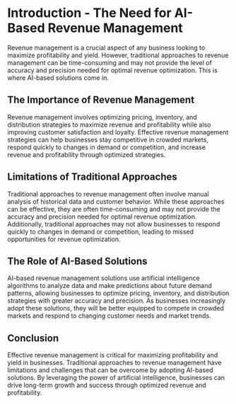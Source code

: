 Introduction - The Need for AI-Based Revenue Management
==================================================================

Revenue management is a crucial aspect of any business looking to maximize profitability and yield. However, traditional approaches to revenue management can be time-consuming and may not provide the level of accuracy and precision needed for optimal revenue optimization. This is where AI-based solutions come in.

The Importance of Revenue Management
------------------------------------

Revenue management involves optimizing pricing, inventory, and distribution strategies to maximize revenue and profitability while also improving customer satisfaction and loyalty. Effective revenue management strategies can help businesses stay competitive in crowded markets, respond quickly to changes in demand or competition, and increase revenue and profitability through optimized strategies.

Limitations of Traditional Approaches
-------------------------------------

Traditional approaches to revenue management often involve manual analysis of historical data and customer behavior. While these approaches can be effective, they are often time-consuming and may not provide the accuracy and precision needed for optimal revenue optimization. Additionally, traditional approaches may not allow businesses to respond quickly to changes in demand or competition, leading to missed opportunities for revenue optimization.

The Role of AI-Based Solutions
------------------------------

AI-based revenue management solutions use artificial intelligence algorithms to analyze data and make predictions about future demand patterns, allowing businesses to optimize pricing, inventory, and distribution strategies with greater accuracy and precision. As businesses increasingly adopt these solutions, they will be better equipped to compete in crowded markets and respond to changing customer needs and market trends.

Conclusion
----------

Effective revenue management is critical for maximizing profitability and yield in businesses. Traditional approaches to revenue management have limitations and challenges that can be overcome by adopting AI-based solutions. By leveraging the power of artificial intelligence, businesses can drive long-term growth and success through optimized revenue and profitability.
